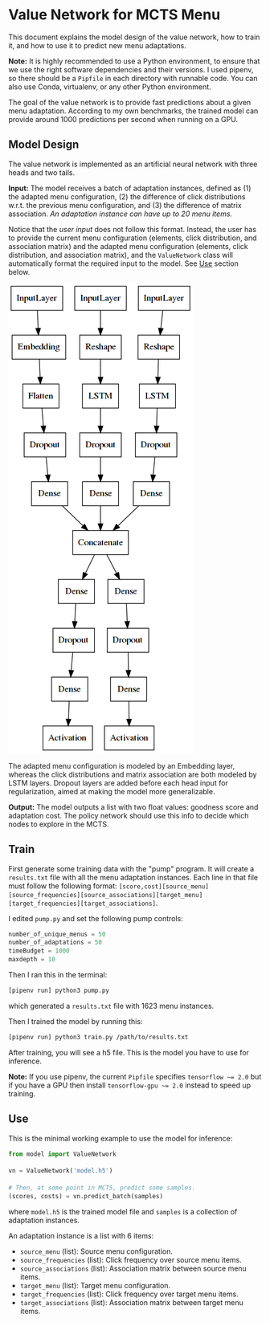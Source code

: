# Value Network for MCTS Menu

This document explains the model design of the value network, how to train it, and how to use it to predict new menu adaptations.

**Note:** It is highly recommended to use a Python environment, to ensure that we use the right software dependencies and their versions.
I used pipenv, so there should be a `Pipfile` in each directory with runnable code.
You can also use Conda, virtualenv, or any other Python environment.

The goal of the value network is to provide fast predictions about a given menu adaptation.
According to my own benchmarks, the trained model can provide around 1000 predictions per second when running on a GPU.

## Model Design

The value network is implemented as an artificial neural network with three heads and two tails.

**Input:** The model receives a batch of adaptation instances, defined as (1) the adapted menu configuration, (2) the difference of click distributions w.r.t. the previous menu configuration, and (3) the difference of matrix association. *An adaptation instance can have up to 20 menu items.*

Notice that the *user input* does not follow this format. Instead, the user has to provide the current menu configuration (elements, click distribution, and association matrix) and the adapted menu configuration (elements, click distribution, and association matrix), and the `ValueNetwork` class will automatically format the required input to the model. See [Use](#use) section below.

![Network architecture](value_network_blocks.png)

The adapted menu configuration is modeled by an Embedding layer, whereas the click distributions and matrix association are both modeled by LSTM layers. Dropout layers are added before each head input for regularization, aimed at making the model more generalizable.

**Output:** The model outputs a list with two float values: goodness score and adaptation cost.
The policy network should use this info to decide which nodes to explore in the MCTS.

## Train

First generate some training data with the "pump" program.
It will create a `results.txt` file with all the menu adaptation instances.
Each line in that file must follow the following format:
`[score,cost][source_menu][source_frequencies][source_associations][target_menu][target_frequencies][target_associations]`.

I edited `pump.py` and set the following pump controls:
```python
number_of_unique_menus = 50
number_of_adaptations = 50
timeBudget = 1000
maxdepth = 10
```
Then I ran this in the terminal:
```sh
[pipenv run] python3 pump.py
```
which generated a `results.txt` file with 1623 menu instances.

Then I trained the model by running this:
```sh
[pipenv run] python3 train.py /path/to/results.txt
```

After training, you will see a h5 file. This is the model you have to use for inference.

**Note:** If you use pipenv, the current `Pipfile` specifies `tensorflow ~= 2.0` but if you have a GPU then install `tensorflow-gpu ~= 2.0` instead to speed up training.

## Use

This is the minimal working example to use the model for inference:
```python
from model import ValueNetwork

vn = ValueNetwork('model.h5')

# Then, at some point in MCTS, predict some samples.
(scores, costs) = vn.predict_batch(samples)
```
where `model.h5` is the trained model file and `samples` is a collection of adaptation instances.

An adaptation instance is a list with 6 items:

- `source_menu` (list): Source menu configuration.
- `source_frequencies` (list): Click frequency over source menu items.
- `source_associations` (list): Association matrix between source menu items.
- `target_menu` (list): Target menu configuration.
- `target_frequencies` (list): Click frequency over target menu items.
- `target_associations` (list): Association matrix between target menu items.
